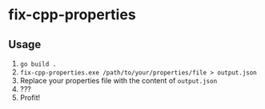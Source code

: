 # fix-cpp-properties

## Usage

1. `go build .`
2. `fix-cpp-properties.exe /path/to/your/properties/file > output.json`
3. Replace your properties file with the content of `output.json`
4. ???
5. Profit!
